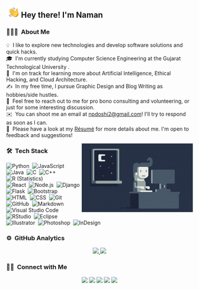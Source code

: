 
<img alt="Night Coding" src="./assets/Hand%20Wave.gif" width='40' align="left"/><h2>Hey there! I'm Naman</h2>

<!-- ## 👋 &nbsp;Hey there! I'm Naman -->

### 👨🏻‍💻 &nbsp;About Me

💡 &nbsp;I like to explore new technologies and develop software solutions and quick hacks.\
🎓 &nbsp;I'm currently studying Computer Science Engineering at the Gujarat Technological University .\
🌱 &nbsp;I'm on track for learning more about Artificial Intelligence, Ethical Hacking, and Cloud Architecture.\
✍️ &nbsp;In my free time, I pursue Graphic Design and Blog Writing as hobbies/side hustles.\
💬 &nbsp;Feel free to reach out to me for pro bono consulting and volunteering, or just for some interesting discussion.\
✉️ &nbsp;You can shoot me an email at npdoshi2@gmail.com! I'll try to respond as soon as I can.\
📄 &nbsp;Please have a look at my [Résumé](https://doshinaman.pythonanywhere.com/cv) for more details about me. I'm open to feedback and suggestions!

<img alt="Night Coding" src="https://raw.githubusercontent.com/AVS1508/AVS1508/master/assets/Night-Coding.gif" align="right"/>

### 🛠 &nbsp;Tech Stack

![Python](https://img.shields.io/badge/-Python-05122A?style=flat&logo=python)&nbsp;
![JavaScript](https://img.shields.io/badge/-JavaScript-05122A?style=flat&logo=javascript)&nbsp;
![Java](https://img.shields.io/badge/-Java-05122A?style=flat&logo=Java&logoColor=FFA518)&nbsp;
![C](https://img.shields.io/badge/-C-05122A?style=flat&logo=C&logoColor=A8B9CC)&nbsp;
![C++](https://img.shields.io/badge/-C++-05122A?style=flat&logo=C%2B%2B&logoColor=00599C)&nbsp;
![R (Statistics)](https://img.shields.io/badge/-R-05122A?style=flat&logo=R&logoColor=276DC3)\
![React](https://img.shields.io/badge/-React-05122A?style=flat&logo=react)&nbsp;
![Node.js](https://img.shields.io/badge/-Node.js-05122A?style=flat&logo=node.js)&nbsp;
![Django](https://img.shields.io/badge/-Django-05122A?style=flat&logo=django&logoColor=092E20)&nbsp;
![Flask](https://img.shields.io/badge/-Flask-05122A?style=flat&logo=flask)&nbsp;
![Bootstrap](https://img.shields.io/badge/-Bootstrap-05122A?style=flat&logo=bootstrap&logoColor=563D7C)\
![HTML](https://img.shields.io/badge/-HTML-05122A?style=flat&logo=HTML5)&nbsp;
![CSS](https://img.shields.io/badge/-CSS-05122A?style=flat&logo=CSS3&logoColor=1572B6)&nbsp;
![Git](https://img.shields.io/badge/-Git-05122A?style=flat&logo=git)&nbsp;
![GitHub](https://img.shields.io/badge/-GitHub-05122A?style=flat&logo=github)&nbsp;
![Markdown](https://img.shields.io/badge/-Markdown-05122A?style=flat&logo=markdown)\
![Visual Studio Code](https://img.shields.io/badge/-Visual%20Studio%20Code-05122A?style=flat&logo=visual-studio-code&logoColor=007ACC)&nbsp;
![RStudio](https://img.shields.io/badge/-RStudio-05122A?style=flat&logo=rstudio)&nbsp;
![Eclipse](https://img.shields.io/badge/-Eclipse-05122A?style=flat&logo=eclipse-ide&logoColor=2C2255)\
![Illustrator](https://img.shields.io/badge/-Illustrator-05122A?style=flat&logo=adobe-illustrator)&nbsp;
![Photoshop](https://img.shields.io/badge/-Photoshop-05122A?style=flat&logo=adobe-photoshop)&nbsp;
![InDesign](https://img.shields.io/badge/-InDesign-05122A?style=flat&logo=adobe-indesign)

### ⚙️ &nbsp;GitHub Analytics

<p align="center">
<a href="https://github.com/DoshiNaman">
  <img height="180em" src="https://github-readme-stats-eight-theta.vercel.app/api?username=DoshiNaman&show_icons=true&theme=algolia&include_all_commits=true&count_private=true"/>
  <img height="180em" src="https://github-readme-stats-eight-theta.vercel.app/api/top-langs/?username=AVS1508&layout=compact&langs_count=8&theme=algolia"/>
</a>
</p>

### 🤝🏻 &nbsp;Connect with Me

<p align="center">
<a href="https://doshinaman.pythonanywhere.com"><img src="https://img.shields.io/badge/-doshinaman.pythonanywhere.com-3423A6?style=flat&logo=Google-Chrome&logoColor=white"/></a>
<a href="https://linkedin.com/in/naman-doshi-007"><img src="https://img.shields.io/badge/-Naman%20Doshi-0077B5?style=flat&logo=Linkedin&logoColor=white"/></a>
<a href="mailto:npdoshi2@gmail.com"><img src="https://img.shields.io/badge/-npdoshi2@gmail.com-D14836?style=flat&logo=Gmail&logoColor=white"/></a>
<a href="https://instagram.com/naman_d0shi"><img src="https://img.shields.io/badge/-@naman_d0shi-E4405F?style=flat&logo=Instagram&logoColor=white"/></a>
<a href="https://facebook.com/naman.d0shi.5243"><img src="https://img.shields.io/badge/-@naman.d0shi.5243-1877F2?style=flat&logo=Facebook&logoColor=white"/></a>
</p>
